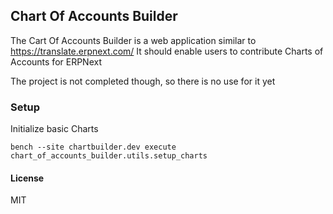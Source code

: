 ## Chart Of Accounts Builder

The Cart Of Accounts Builder is a web application similar to https://translate.erpnext.com/
It should enable users to contribute Charts of Accounts for ERPNext

The project is not completed though, so there is no use for it yet

### Setup 

Initialize basic Charts

    bench --site chartbuilder.dev execute chart_of_accounts_builder.utils.setup_charts    



#### License

MIT
